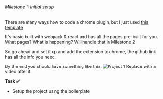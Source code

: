 ###### Milestone 1: Initial setup

There are many ways how to code a chrome plugin, but I just used <u>[this template](https://github.com/lxieyang/chrome-extension-boilerplate-react)</u>


It's basic
built with webpack & react and has all the pages pre-built for you. 
What pages? What is happening? Will handle that in Milestone 2

So go ahead and set it up and add the extension to chrome, the github link has all the info you need.

By the end you should have something like this:
![Project 1](/chrome-extension/image15.png "What we will be making")
 Replace with a video after it.


**Task ✅**
- Setup the project using the boilerplate

